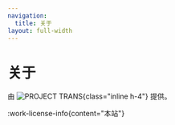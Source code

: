 ```yaml
---
navigation:
  title: 关于
layout: full-width
---
```


# 关于

由 ![PROJECT TRANS](/img/project-trans-inline.svg){class="inline h-4"} 提供。

:work-license-info{content="本站"}
